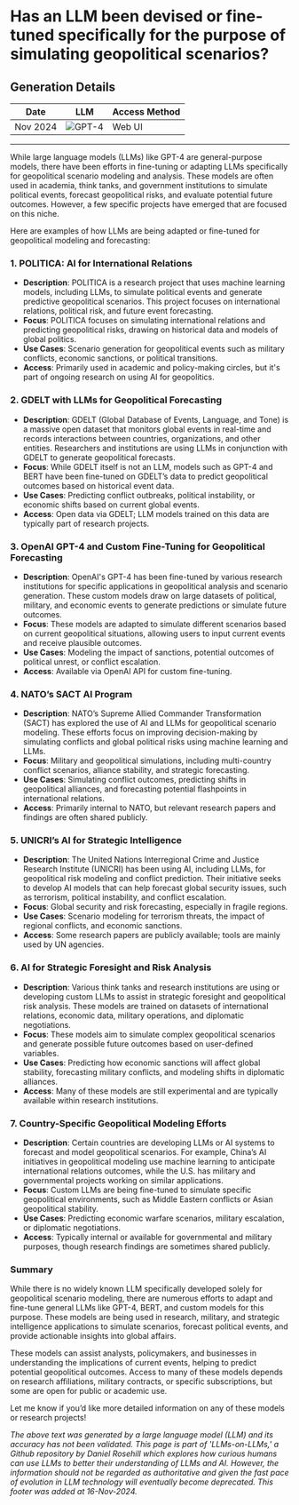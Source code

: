 # Has an LLM been devised or fine-tuned specifically for the purpose of simulating geopolitical scenarios?

## Generation Details

| Date       | LLM        | Access Method |
|------------|------------|---------------|
| Nov 2024 | ![GPT-4](https://img.shields.io/badge/GPT--4-412991?style=for-the-badge&logo=openai&logoColor=white) |  Web UI |

---

While large language models (LLMs) like GPT-4 are general-purpose models, there have been efforts in fine-tuning or adapting LLMs specifically for geopolitical scenario modeling and analysis. These models are often used in academia, think tanks, and government institutions to simulate political events, forecast geopolitical risks, and evaluate potential future outcomes. However, a few specific projects have emerged that are focused on this niche.

Here are examples of how LLMs are being adapted or fine-tuned for geopolitical modeling and forecasting:

### 1. POLITICA: AI for International Relations

- **Description**: POLITICA is a research project that uses machine learning models, including LLMs, to simulate political events and generate predictive geopolitical scenarios. This project focuses on international relations, political risk, and future event forecasting.
- **Focus**: POLITICA focuses on simulating international relations and predicting geopolitical risks, drawing on historical data and models of global politics.
- **Use Cases**: Scenario generation for geopolitical events such as military conflicts, economic sanctions, or political transitions.
- **Access**: Primarily used in academic and policy-making circles, but it's part of ongoing research on using AI for geopolitics.

### 2. GDELT with LLMs for Geopolitical Forecasting

- **Description**: GDELT (Global Database of Events, Language, and Tone) is a massive open dataset that monitors global events in real-time and records interactions between countries, organizations, and other entities. Researchers and institutions are using LLMs in conjunction with GDELT to generate geopolitical forecasts.
- **Focus**: While GDELT itself is not an LLM, models such as GPT-4 and BERT have been fine-tuned on GDELT’s data to predict geopolitical outcomes based on historical event data.
- **Use Cases**: Predicting conflict outbreaks, political instability, or economic shifts based on current global events.
- **Access**: Open data via GDELT; LLM models trained on this data are typically part of research projects.

### 3. OpenAI GPT-4 and Custom Fine-Tuning for Geopolitical Forecasting

- **Description**: OpenAI's GPT-4 has been fine-tuned by various research institutions for specific applications in geopolitical analysis and scenario generation. These custom models draw on large datasets of political, military, and economic events to generate predictions or simulate future outcomes.
- **Focus**: These models are adapted to simulate different scenarios based on current geopolitical situations, allowing users to input current events and receive plausible outcomes.
- **Use Cases**: Modeling the impact of sanctions, potential outcomes of political unrest, or conflict escalation.
- **Access**: Available via OpenAI API for custom fine-tuning.

### 4. NATO’s SACT AI Program

- **Description**: NATO’s Supreme Allied Commander Transformation (SACT) has explored the use of AI and LLMs for geopolitical scenario modeling. These efforts focus on improving decision-making by simulating conflicts and global political risks using machine learning and LLMs.
- **Focus**: Military and geopolitical simulations, including multi-country conflict scenarios, alliance stability, and strategic forecasting.
- **Use Cases**: Simulating conflict outcomes, predicting shifts in geopolitical alliances, and forecasting potential flashpoints in international relations.
- **Access**: Primarily internal to NATO, but relevant research papers and findings are often shared publicly.

### 5. UNICRI’s AI for Strategic Intelligence

- **Description**: The United Nations Interregional Crime and Justice Research Institute (UNICRI) has been using AI, including LLMs, for geopolitical risk modeling and conflict prediction. Their initiative seeks to develop AI models that can help forecast global security issues, such as terrorism, political instability, and conflict escalation.
- **Focus**: Global security and risk forecasting, especially in fragile regions.
- **Use Cases**: Scenario modeling for terrorism threats, the impact of regional conflicts, and economic sanctions.
- **Access**: Some research papers are publicly available; tools are mainly used by UN agencies.

### 6. AI for Strategic Foresight and Risk Analysis

- **Description**: Various think tanks and research institutions are using or developing custom LLMs to assist in strategic foresight and geopolitical risk analysis. These models are trained on datasets of international relations, economic data, military operations, and diplomatic negotiations.
- **Focus**: These models aim to simulate complex geopolitical scenarios and generate possible future outcomes based on user-defined variables.
- **Use Cases**: Predicting how economic sanctions will affect global stability, forecasting military conflicts, and modeling shifts in diplomatic alliances.
- **Access**: Many of these models are still experimental and are typically available within research institutions.

### 7. Country-Specific Geopolitical Modeling Efforts

- **Description**: Certain countries are developing LLMs or AI systems to forecast and model geopolitical scenarios. For example, China’s AI initiatives in geopolitical modeling use machine learning to anticipate international relations outcomes, while the U.S. has military and governmental projects working on similar applications.
- **Focus**: Custom LLMs are being fine-tuned to simulate specific geopolitical environments, such as Middle Eastern conflicts or Asian geopolitical stability.
- **Use Cases**: Predicting economic warfare scenarios, military escalation, or diplomatic negotiations.
- **Access**: Typically internal or available for governmental and military purposes, though research findings are sometimes shared publicly.

### Summary

While there is no widely known LLM specifically developed solely for geopolitical scenario modeling, there are numerous efforts to adapt and fine-tune general LLMs like GPT-4, BERT, and custom models for this purpose. These models are being used in research, military, and strategic intelligence applications to simulate scenarios, forecast political events, and provide actionable insights into global affairs.

These models can assist analysts, policymakers, and businesses in understanding the implications of current events, helping to predict potential geopolitical outcomes. Access to many of these models depends on research affiliations, military contracts, or specific subscriptions, but some are open for public or academic use.

Let me know if you’d like more detailed information on any of these models or research projects!

*The above text was generated by a large language model (LLM) and its accuracy has not been validated. This page is part of 'LLMs-on-LLMs,' a Github repository by Daniel Rosehill which explores how curious humans can use LLMs to better their understanding of LLMs and AI. However, the information should not be regarded as authoritative and given the fast pace of evolution in LLM technology will eventually become deprecated. This footer was added at 16-Nov-2024.*


